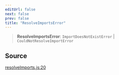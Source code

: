 ```yaml
---
editUrl: false
next: false
prev: false
title: "ResolveImportsError"
---
```


> **ResolveImportsError**: `ImportDoesNotExistError` \| `CouldNotResolveImportError`

## Source

[resolveImports.js:20](https://github.com/evmts/tevm-monorepo/blob/main/bundler-packages/resolutions/src/resolveImports.js#L20)
